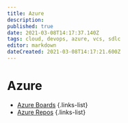 ```yaml
---
title: Azure
description: 
published: true
date: 2021-03-08T14:17:37.140Z
tags: cloud, devops, azure, vcs, sdlc
editor: markdown
dateCreated: 2021-03-08T14:17:21.600Z
---
```


# Azure
- [Azure Boards](/training/azure/azure_boards)
{.links-list}
- [Azure Repos](/training/azure/azure_repos)
{.links-list}